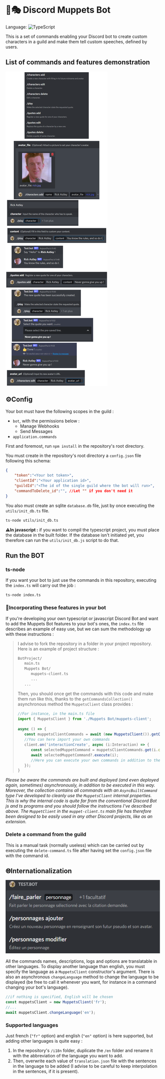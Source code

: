 # 🤖🎭 Discord Muppets Bot

Language: ![TypeScript](https://img.shields.io/badge/TypeScript-black?style=flat&logo=typescript)

This is a set of commands enabling your Discord bot to create custom characters in a guild and make them tell custom speeches, defined by users.

## List of commands and features demonstration

![Commands List](./assets/commands_screenshot.png)

## ⚙Config

Your bot must have the following scopes in the guild :

- `bot`, with the permissions below :
  - Manage Webhooks
  - Send Messages
- `application.commands`

First and foremost, run `npm install` in the repository's root directory.

You must create in the repository's root directory a `config.json` file following this schema:

```json
{
    "token":"<Your bot token>",
    "clientId":"<Your application id>",
    "guildId":"<The id of the single guild where the bot will run>",
    "commandToDelete_id":"", //Let "" if you don't need it
}
```

You also must create an sqlite `database.db` file, just by once executing the `utils/init_db.ts` file.

```bash
ts-node utils/init_db.ts
```

**⚠In javascript :** if you want to compil the typescript project, you must place the database in the built folder. If the database isn't initiated yet, you therefore can run the `utils/init_db.js` script to do that.

## Run the BOT

### ts-node

If you want your bot to just use the commands in this repository, executing the `index.ts` will carry out the job :

```bash
ts-node index.ts
```

### 🧩Incorporating these features in your bot

If you're developing your own typescript or javascript Discord Bot and want to add the Muppets Bot features to your bot's ones, the `index.ts` file describes an example of easy use, but we can sum the methodology up with these instructions :

> I advise to fork the repository in a folder in your project repository. Here is an example of project structure :  
>
> ```bash
> BotProject/
>    main.ts
>    Muppets Bot/
>       muppets-client.ts
>       ...
>    ...
> ```
>
> Then, you should once get the commands with this code and make them run like this, thanks to the `getCommandsCollection()` asynchronous method the `MuppetsClient` class provides :
>
> ```ts
> //For instance, in the main.ts file
> import { MuppetsClient } from './Muppets Bot/muppets-client';
>
> async () => {
>    const muppetsClientCommands = await (new MuppetsClient()).getCommandsCollection();
>    //You can here import your own commands
>    client.on('interactionCreate', async (i:Interaction) => {
>       const selectedMuppetCommand = muppetsClientCommands.get(i.commandName);
>       await selectedMuppetCommand?.execute(i);
>       //Here you can execute your own commands in addition to the muppetsClient's ones
>    });
> }
> ```

_Please be aware the commands are built and deployed (and even deployed again, sometimes) asynchronously, in addition to be executed in this way. Moreover, the collection contains all commands with an `AsyncBuiltCommand` type I've developed to cleanly use the `MuppetsClient` internal properties. This is why the internal code is quite far from the conventional Discord Bot js and ts programs and you should follow the instructions I've described above. The `MuppetClient` in the `muppet-client.ts` main file has therefore been designed to be easily used in any other Discord projects, like as an extension._

### Delete a command from the guild

This is a manual task (normally useless) which can be carried out by executing the `delete-command.ts` file after having set the `config.json` file with the command id.

## 🌐Internationalization

![Commands List](./assets/internationalization_demo.png)

All the commands names, descriptions, logs and options are translatable in other languages. To display another language than english, you must specify the language as a `MuppetsClient` constructor's argument. There is also an asynchronous `changeLanguage` method to change the language to be displayed (be free to call it whenever you want, for instance in a command changing your bot's language).

```ts
//if nothing is specified, English will be chosen
const muppetsClient = new MuppetsClient('fr');
//...
await muppetsClient.changeLanguage('en');
```

### Supported languages

Just french (`"fr"` option) and english (`"en"` option) is here supported, but adding other languages is quite easy :

1. In the repository's `/i18n` folder, duplicate the `/en` folder and rename it with the abbreviation of the language you want to add.
2. Then, overwrite each value of `translation.json` file with the sentences in the language to be added (I advise to be careful to keep interpolation in the sentences, if it is present).

